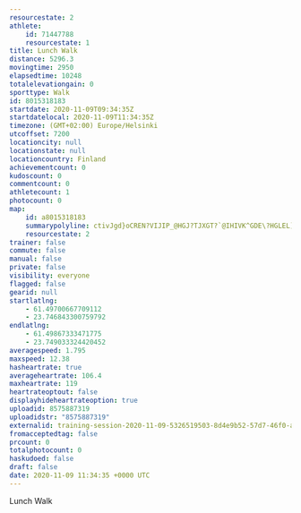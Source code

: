 ```yaml
---
resourcestate: 2
athlete:
    id: 71447788
    resourcestate: 1
title: Lunch Walk
distance: 5296.3
movingtime: 2950
elapsedtime: 10248
totalelevationgain: 0
sporttype: Walk
id: 8015318183
startdate: 2020-11-09T09:34:35Z
startdatelocal: 2020-11-09T11:34:35Z
timezone: (GMT+02:00) Europe/Helsinki
utcoffset: 7200
locationcity: null
locationstate: null
locationcountry: Finland
achievementcount: 0
kudoscount: 0
commentcount: 0
athletecount: 1
photocount: 0
map:
    id: a8015318183
    summarypolyline: ctivJgd}oCREN?VIJIP_@HGJ?TJXGT?`@IHIVK^GDE\?HGLEL]DCXAr@ULIFKLGX]NCHE`@AHBNI\@f@]H@DEf@CB@JAVDNNJCVc@Zw@Fa@J{A@g@Ew@?@HEDHHERRPBHEHILc@DSJyA?MHa@BUAiBCeAIiACOC}@?}@EUJ_B@kBGeACsAEw@?m@G_AKSUEI@_@^MX?XC@CAKHG@EQKWOAUIMUIq@Ie@OyBQgIEe@GkBI{ABMXEDYFEDBP@LL^HTGJYBoAFaBBqCAuBAq@@}AKqABiCEaBIqAGSAOAm@HuA^aCJi@b@aDB[FgDDQRST?DHDn@DzBTtAJRRTLTPNJTz@r@`@`@FLJn@JLJ\Fj@R\\rAB\Ed@@JDNDf@Ld@Lr@d@rA^nADXf@lATx@T\Jb@DDPJRDPE\Uv@oAFYRc@F]@w@KaCAuAMwC@YE_@?o@FeAEUKY@QCWSc@y@kEUs@Q_AGIQo@k@aAGSKOIWGIMKc@}@KSGGIWU]EOGAMOMEOQUQU[KIKSEQUQUe@MGQUUDWC_@SO@UT]r@EN?b@Iv@Al@?ZNlBC^Dh@CRO@EII?IFYh@QFUAEEM?IGIHECCBIb@SRMPc@dBWj@OfAe@bAANBPETDPB?CH_@JUVGBMGkKdACBGEFKFBHGWEKQISG@ICIDM?CB_@IEIGASREAKFGKC@KL?RINE?GNQUKACCK@KFGAe@r@CVBnAF`A@lBF`@Cd@@LBD?f@H~@ALBb@E\?|@ARBRC`@Hr@Bx@IbAGP@dCOh@Gv@FXFfBAJHTBr@DNNJ?JHDBFCv@Of@IbAc@b@IBSPE?QLMPODICG@QLCAIBO]KKoGtAKLO\`@FBJATAFJLFh@ANFHDf@FNAd@FLRdBCp@CJE@BB[n@IHMCEB
    resourcestate: 2
trainer: false
commute: false
manual: false
private: false
visibility: everyone
flagged: false
gearid: null
startlatlng:
    - 61.49700667709112
    - 23.746843300759792
endlatlng:
    - 61.49867333471775
    - 23.749033324420452
averagespeed: 1.795
maxspeed: 12.38
hasheartrate: true
averageheartrate: 106.4
maxheartrate: 119
heartrateoptout: false
displayhideheartrateoption: true
uploadid: 8575887319
uploadidstr: "8575887319"
externalid: training-session-2020-11-09-5326519503-8d4e9b52-57d7-46f0-ab3f-aa0cf7414a25.fit
fromacceptedtag: false
prcount: 0
totalphotocount: 0
haskudoed: false
draft: false
date: 2020-11-09 11:34:35 +0000 UTC
---
```

Lunch Walk